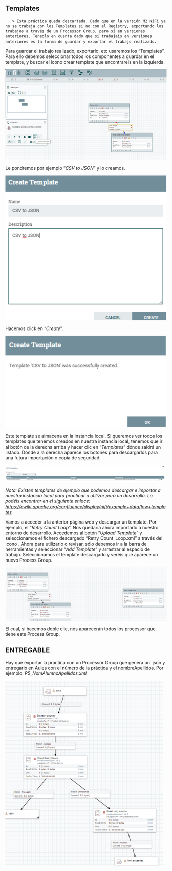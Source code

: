 ## Templates

       > Esta práctica queda descartada. Dado que en la versión M2 NiFi ya no se trabaja con los Templates si no con el Registry, exportando los trabajos a través de un Processor Group, pero si en versiones anteriores. Tenedlo en cuenta dado que si trabajais en versiones anteriores es la forma de guardar y exportar el trabajo realizado.
    
Para guardar el trabajo realizado, exportarlo, etc usaremos los “Templates”.
Para ello debemos seleccionar todos los componentes a guardar en el template, y 
buscar el icono crear template que encontrareis en la izquierda.

![NiFi](img/NiFiP5.1.png) 

Le pondremos por ejemplo “*CSV to JSON*” y lo creamos.

![NiFi](img/NiFiP5.2.png) 

Hacemos click en “*Create*”.

![NiFi](img/NiFiP5.3.png) 

Este template se almacena en la instancia local.
Si queremos ver todos los templates que tenemos creados en nuestra instancia local, 
tenemos que ir al botón de la derecha arriba y hacer clic en “*Templates*” dónde 
saldrá un listado. Dónde a la derecha aparece los botones para descargarlos para 
una futura importación o copia de seguridad.

![NiFi](img/NiFiP5.4.png) 

*Nota: Existen templates de ejemplo que podemos descargar e importar a nuestra instancia
local para practicar o utilizar para un desarrollo. Lo podéis encontrar en el siguiente enlace: 
https://cwiki.apache.org/confluence/display/nifi/example+dataflow+templates*

Vamos a acceder a la anterior página web y descargar un template. Por ejemplo, el 
“*Retry Count Loop*”.
Nos quedaría ahora importarlo a nuestro entorno de desarrollo. Accedemos al botón 
“*Upload Template*” y seleccionamos el fichero descargado “Retry_Count_Loop.xml” a 
través del icono .
Ahora para utilizarlo o revisar, sólo debemos ir a la barra de herramientas y 
seleccionar “*Add Template*” y arrastrar al espacio de trabajo. Seleccionamos el 
template descargado y veréis que aparece un nuevo Process Group.

![NiFi](img/NiFiP5.5.png) 

El cual, si hacemos doble clic, nos aparecerán todos los processor que tiene este 
Process Group. 

## ENTREGABLE 

Hay que exportar la practica con un Processor Group que genera un .json y entregarlo en Aules con el número de la práctica y el nombreApellidos. Por ejemplo:  *P5_NomAlumnoApellidos.xml*

![NiFi](img/NiFiP5.6.png) 